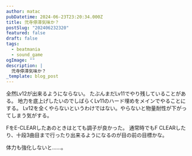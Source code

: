 ```yaml
---
author: matac
pubDatetime: 2024-06-23T23:20:34.000Z
title: 弐寺停滞気味か？
postSlug: "202406232320"
featured: false
draft: false
tags:
  - beatmania
  - sound_game
ogImage: ""
description: |
  弐寺停滞気味か？
_template: blog_post
---
```


全然Lv12が出来るようにならない。
たぶんまだLv11でやり残していることがある。
地力を底上げしたいのでしばらくLv11のハード埋めをメインでやることにする。
Lv12を全くやらないというわけではない。やらないと物量耐性が下がってしまう気がする。

FをE-CLEARしたあのときはとても調子が良かった。
通常時でもF CLEARしたり、十段3曲目まで行ったり出来るようになるのが目の前の目標かな。

体力も強化しないと......。
